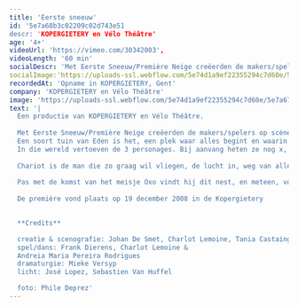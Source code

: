 ```yaml
---
title: 'Eerste sneeuw'
id: '5e7a68b3c02209c02d743e51
descr: 'KOPERGIETERY en Vélo Théâtre'
age: '4+'
videoUrl: 'https://vimeo.com/30342003',
videoLength: '60 min'
socialDescr: 'Met Eerste Sneeuw/Première Neige creëerden de makers/spelers op scène een wondere wereld die je associeert met de kindertijd. Een open ruimte met daarin een aantal eenvoudige objecten die refereren naar oerelementen als aarde, water, lucht én naar de vier seizoenen.Een soort tuin van Eden is het, een plek waar alles begint en waarin alles mogelijk is.In die wereld vertoeven de 3 personages. Bij aanvang heten ze nog x, x en x maar wanneer ze elkaar ontmoeten krijgen ze een naam en een eigenheid.'
socialImage:'https://uploads-ssl.webflow.com/5e74d1a9ef22355294c7d60e/5e7a6772fab8cd52b9132776_Kopergietery_EersteSneeuw7(c)PhileDeprez.jpg'
recordedAt: 'Opname in KOPERGIETERY, Gent'
company: 'KOPERGIETERY en Vélo Théâtre'
image: 'https://uploads-ssl.webflow.com/5e74d1a9ef22355294c7d60e/5e7a6772fab8cd52b9132776_Kopergietery_EersteSneeuw7(c)PhileDeprez.jpg'
text: '|
  Een productie van KOPERGIETERY en Vélo Théâtre.
  
  Met Eerste Sneeuw/Première Neige creëerden de makers/spelers op scène een wondere wereld die je associeert met de kindertijd. Een open ruimte met daarin een aantal eenvoudige objecten die refereren naar oerelementen als aarde, water, lucht én naar de vier seizoenen.
  Een soort tuin van Eden is het, een plek waar alles begint en waarin alles mogelijk is.
  In die wereld vertoeven de 3 personages. Bij aanvang heten ze nog x, x en x maar wanneer ze elkaar ontmoeten krijgen ze een naam en een eigenheid.
  
  Chariot is de man die zo graag wil vliegen, de lucht in, weg van alles, op zoek naar de vrijheid. Waterzooi trekt rond met een zak aarde, op zoek naar een plek om zich te nestelen.
  
  Pas met de komst van het meisje Oxo vindt hij dit nest, en meteen, voor het eerst, de liefde.
  
  De première vond plaats op 19 december 2008 in de Kopergietery
  ‍

  **Credits**

  creatie & scenografie: Johan De Smet, Charlot Lemoine, Tania Castaing
  spel/dans: Frank Dierens, Charlot Lemoine &
  Andreia Maria Pereira Rodrigues
  dramaturgie: Mieke Versyp
  licht: José Lopez, Sebastien Van Huffel

  foto: Phile Deprez'
---
```

